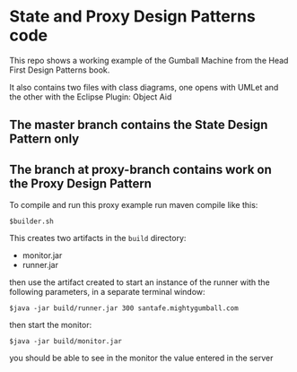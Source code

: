# State and Proxy Design Patterns code

This repo shows a working example of the Gumball Machine from the Head 
First Design Patterns book.

It also contains two files with class diagrams, one opens with UMLet and 
the other with the Eclipse Plugin: Object Aid

## The master branch contains the State Design Pattern only

## The branch at proxy-branch contains work on the Proxy Design Pattern

To compile and run this proxy example run maven compile like this:

`$builder.sh`

This creates two artifacts in the `build` directory:
 * monitor.jar
 * runner.jar
 
then use the artifact created to start an instance of the runner with the following 
parameters, in a separate terminal window:

`$java -jar build/runner.jar 300 santafe.mightygumball.com`

then start the monitor: 

`$java -jar build/monitor.jar`

you should be able to see in the monitor the value entered in the server
